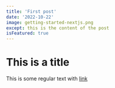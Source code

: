 ```yaml
---
title: 'First post'
date: '2022-10-22'
image: getting-started-nextjs.png
except: this is the content of the post
isFeatured: true
---
```


# This is a title

This is some regular text with [link](https://google.com)
